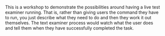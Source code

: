 This is a workshop to demonstrate the possibilities around having a live test examiner running. That is, rather than giving users the command they have to run, you just describe what they need to do and then they work it out themselves. The text examiner process would watch what the user does and tell them when they have successfully completed the task.
